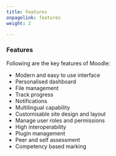 ```yaml
---
title: Features
onpagelink: features
weight: 2

---
```


### **Features**

Following are the key features of Moodle:

- Modern and easy to use interface
- Personalised dashboard
- File management
- Track progress
- Notifications
- Multilingual capability
- Customisable site design and layout
- Manage user roles and permissions
- High interoperability
- Plugin management
- Peer and self assessment
- Competency based marking
 
